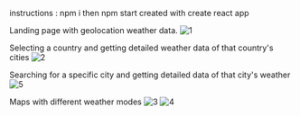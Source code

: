 instructions : npm i then npm start created with create react app

Landing page with geolocation weather data.
![1](https://github.com/Mbar1s/weatherwise/assets/108489416/d701208d-b10a-429b-b3b3-a9ce4b190530)

Selecting a country and getting detailed weather data of that country's cities
![2](https://github.com/Mbar1s/weatherwise/assets/108489416/22843903-f19d-4b05-84e8-125a9c50da8b)

Searching for a specific city and getting detailed data of that city's weather
![5](https://github.com/Mbar1s/weatherwise/assets/108489416/b27fe144-c631-4bcd-afc9-4a7ef3aff9eb)

Maps with different weather modes
![3](https://github.com/Mbar1s/weatherwise/assets/108489416/d47b3f6e-cdf8-47b7-8401-7870b18c1659)
![4](https://github.com/Mbar1s/weatherwise/assets/108489416/4a3af513-d328-4a6d-b0b4-110fce7a5e51)
